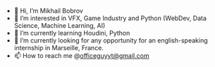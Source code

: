 - 👋 Hi, I’m Mikhail Bobrov
- 👀 I’m interested in VFX, Game Industry and Python (WebDev, Data Science, Machine Learning, AI)
- 🌱 I’m currently learning Houdini, Python
- 💞️ I’m currently looking for any opportunity for an english-speaking internship in Marseille, France.
- 📫 How to reach me @officeguyyt@gmail.com
